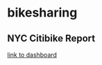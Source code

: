 # bikesharing

## NYC Citibike Report
[link to dashboard](https://public.tableau.com/app/profile/jess7480/viz/NYCCitiBikeReport_16276133407670/NYCCitiBikeReport?publish=yes)
